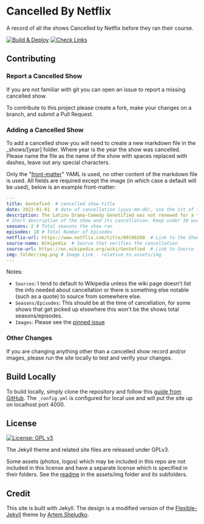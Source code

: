 # Cancelled By Netflix

A record of all the shows Cancelled by Netflix before they ran their course.

[![Build & Deploy](https://github.com/jtmullen/cancelledbynetflix/actions/workflows/deploy.yml/badge.svg)](https://github.com/jtmullen/cancelledbynetflix/actions/workflows/deploy.yml) [![Check Links](https://github.com/jtmullen/cancelledbynetflix/actions/workflows/check-links.yml/badge.svg?branch=gh-pages&event=schedule)](https://github.com/jtmullen/cancelledbynetflix/actions/workflows/check-links.yml)

## Contributing

### Report a Cancelled Show

If you are not familiar with git you can open an issue to report a missing cancelled show. 

To contribute to this project please create a fork, make your changes on a branch, and submit a Pull Request.

### Adding a Cancelled Show

To add a cancelled show you will need to create a new markdown file in the _shows/[year] folder. Where year is the year the show was cancelled. Please name the file as the name of the show with spaces replaced with dashes, leave out any special characters.

Only the "[front-matter](https://jekyllrb.com/docs/front-matter/)" YAML is used, no other content of the markdown file is used. All fields are required except the image (in which case a default will be used), below is an example front-matter:

```yml
---
title: Gentefied  # cancelled show title
date: 2022-01-01  # date of cancellation (yyyy-mm-dd), use the 1st of the month when only month is known
description: The Latino Drama-Comedy Genetified was not renewed for a third season. 
# Short description of the show and its cancellation. Keep under 30 words
seasons: 2 # Total seasons the show ran
episodes: 18 # Total Number of Episodes
netflix-url: https://www.netflix.com/title/80198208  # Link to the Show On Netflix
source-name: Wikipedia  # Source that verifies the cancellation
source-url: https://en.wikipedia.org/wiki/Gentefied  # Link to Source
img: folder/img.png # Image Link - relative to assets/img
---
```

Notes: 
- `Sources`: I tend to default to Wikipedia unless the wiki page doesn't list the info needed about cancellation or there is something else notable (such as a quote) to source from somewhere else. 
- `Seasons/Episodes`: This should be at the time of cancellation, for some shows that get picked up elsewhere this won't be the shows total seasons/episodes.
- `Images`: Please see the [pinned issue](https://github.com/jtmullen/cancelledbynetflix/issues/9)

### Other Changes

If you are changing anything other than a cancelled show record and/or images, please run the site locally to test and verify your changes. 

## Build Locally

To build locally, simply clone the repository and follow this [guide from GitHub](https://docs.github.com/en/pages/setting-up-a-github-pages-site-with-jekyll/testing-your-github-pages-site-locally-with-jekyll). The `_config.yml` is configured for local use and will put the site up on localhost port 4000. 

## License
[![License: GPL v3](https://img.shields.io/badge/License-GPLv3-blue.svg)](https://github.com/jtmullen/cancelledbynetflix/blob/main/LICENSE)

The Jekyll theme and related site files are released under GPLv3. 

Some assets (photos, logos) which may be included in this repo are not included in this license and have a separate license which is specified in their folders. See the [readme](https://github.com/jtmullen/cancelledbynetflix/blob/main/assets/img/copyright/README.md) in the assets/img folder and its subfolders. 

## Credit

This site is built with Jekyll. The design is a modified version of the  [Flexible-Jekyll](https://github.com/artemsheludko/flexible-jekyll) theme by [Artem Sheludko](https://github.com/artemsheludko). 

